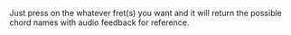 Just press on the whatever fret(s) you want and it will return the possible chord names with audio feedback for reference.
